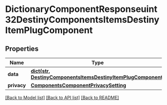 # DictionaryComponentResponseuint32DestinyComponentsItemsDestinyItemPlugComponent

## Properties
Name | Type | Description | Notes
------------ | ------------- | ------------- | -------------
**data** | [**dict(str, DestinyComponentsItemsDestinyItemPlugComponent)**](DestinyComponentsItemsDestinyItemPlugComponent.md) |  | [optional] 
**privacy** | [**ComponentsComponentPrivacySetting**](ComponentsComponentPrivacySetting.md) |  | [optional] 

[[Back to Model list]](../README.md#documentation-for-models) [[Back to API list]](../README.md#documentation-for-api-endpoints) [[Back to README]](../README.md)


